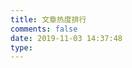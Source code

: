 ```yaml
---
title: 文章热度排行
comments: false
date: 2019-11-03 14:37:48
type:
---
```


<div id="top" style="margin-top:30px;"></div>

<script src="https://cdn1.lncld.net/static/js/av-core-mini-0.6.4.js"></script>
<script>AV.initialize("gYcUzERw1BSKyARbzWH2OQzu-gzGzoHsz", "7xvFncnnyG2QI60iDY3E4PuO");</script>
<script type="text/javascript">
  var time=0
  var title=""
  var url=""
  var query = new AV.Query('Counter');
  query.notEqualTo('id',0);
  query.descending('time');
  query.limit(1000);
  query.find().then(function (todo) {
    for (var i=0;i<1000;i++){
      var result=todo[i].attributes;
      time=result.time;
      title=result.title;
      url=result.url;
      var content="<p class='my-article-top'>"+"<font color='#a7a7e5'>"+"➤【热度: " + "</font>" + "<font color='#f1a8ce'>" +time+" ℃】"+"</font>" + "<a href='"+url+"'>"+title+"</a>"+"</p>";
      document.getElementById("top").innerHTML+=content
    }
  }, function (error) {
    console.log("error");
  });
</script>

<style>.post-description { display: none; }</style>
